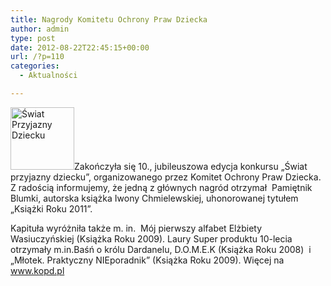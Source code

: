```yaml
---
title: Nagrody Komitetu Ochrony Praw Dziecka
author: admin
type: post
date: 2012-08-22T22:45:15+00:00
url: /?p=110
categories:
  - Aktualności

---
```


  <a href="http://www.ibby.pl/wp-content/uploads/2013/02/spd.jpg" rel="lightbox[110]"><img class="alignleft size-thumbnail wp-image-111" alt="Świat Przyjazny Dziecku" src="http://www.ibby.pl/wp-content/uploads/2013/02/spd-102x100.jpg" width="102" height="100" srcset="http://www.ibby.pl/wp-content/uploads/2013/02/spd-102x100.jpg 102w, http://www.ibby.pl/wp-content/uploads/2013/02/spd-205x200.jpg 205w, http://www.ibby.pl/wp-content/uploads/2013/02/spd.jpg 400w" sizes="(max-width: 102px) 100vw, 102px" /></a>Zakończyła się 10., jubileuszowa edycja konkursu &#8222;Świat przyjazny dziecku&#8221;, organizowanego przez Komitet Ochrony Praw Dziecka. Z radością informujemy, że jedną z głównych nagród otrzymał  Pamiętnik Blumki, autorska książka Iwony Chmielewskiej, uhonorowanej tytułem &#8222;Książki Roku 2011&#8221;.
<!--more-->
Kapituła wyróżniła także m. in.  Mój pierwszy alfabet Elżbiety Wasiuczyńskiej (Książka Roku 2009). Laury Super produktu 10-lecia otrzymały m.in.Baśń o królu Dardanelu, D.O.M.E.K (Książka Roku 2008)  i &#8222;Młotek. Praktyczny NIEporadnik&#8221; (Książka Roku 2009). Więcej na <a href="http://www.kopd.pl/">www.kopd.pl</a>
 
